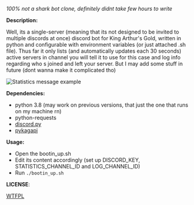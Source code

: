 *100% not a shark bot clone, definitely didnt take few hours to write*

**Description:**

Well, its a single-server (meaning that its not designed to be invited to multiple discords at once) discord bot for King Arthur's Gold, written in python and configurable with environment variables (or just attached .sh file). Thus far it only lists (and automatically updates each 30 seconds) active servers in channel you will tell it to use for this case and log info regarding who s joined and left your server. But I may add some stuff in future (dont wanna make it complicated tho)

![Statistics message example](https://files.catbox.moe/ojcvax.png?raw=true)

**Dependencies:**

- python 3.8 (may work on previous versions, that just the one that runs on my machine rn)
- python-requests
- [discord.py](https://github.com/Rapptz/discord.py)
- [pykagapi](https://github.com/moonburnt/pykagapi)

**Usage:**

- Open the bootin_up.sh
- Edit its content accordingly (set up DISCORD_KEY, STATISTICS_CHANNEL_ID and LOG_CHANNEL_ID)
- Run `./bootin_up.sh`

**LICENSE**:

[WTFPL](LICENSE)
